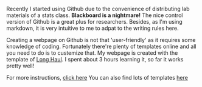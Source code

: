 <script defer src="http://cdn.mathjax.org/mathjax/latest/MathJax.js?config=TeX-AMS-MML_HTMLorMML"></script>

Recently I started using Github due to the convenience of distributing lab materials of a stats class. **Blackboard is a nightmare!**
The nice control version of Github is a great plus for researchers. Besides, as I'm using markdown, it is very intuitive to me to adpat to 
the writing rules here. 

Creating a webpage on Github is not that 'user-friendly' as it requires some knowledge of coding. Fortunately there're plenty of templates online and 
all you need to do is to custemize that. My webpage is created with the template of [Long Haul](https://github.com/brianmaierjr/long-haul). I spent about 
3 hours learning it, so far it works pretty well!

For more instructions, [click here](http://jmcglone.com/guides/github-pages/)
You can also find lots of templates [here](https://github.com/jekyll/jekyll/wiki/Themes)


